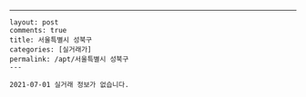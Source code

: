 ---
    layout: post
    comments: true
    title: 서울특별시 성북구
    categories: [실거래가]
    permalink: /apt/서울특별시 성북구
    ---

    2021-07-01 실거래 정보가 없습니다.

    